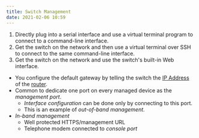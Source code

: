 ```yaml
---
title: Switch Management
date: 2021-02-06 10:59
---
```

1. Directly plug into a serial interface and use a virtual terminal program to
	 connect to a command-line interface.
2. Get the switch on the network and then use a virtual terminal over SSH to
	 connect to the same command-line interface.
3. Get the switch on the network and use the switch's built-in Web interface.
* You configure the default gateway by telling the switch the 
	[IP Address](20201010180322-ip-address.md) of the 
	[router](20201010180851-router.md). 
* Common to dedicate one port on every managed device as the _management port_.
	+ _Interface configuration_ can be done only by connecting to this port.
	+ This is an example of _out-of-band management_.
* _In-band management_
	+ Well protected HTTPS/management URL
	+ Telephone modem connected to _console port_
